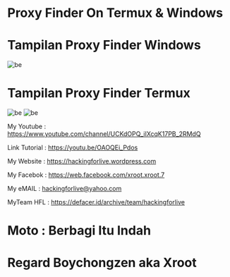 # Proxy Finder On Termux & Windows

# Tampilan Proxy Finder Windows
![be](https://raw.githubusercontent.com/boychongzen18/proxy-finder/master/proxy.jpg)
# Tampilan Proxy Finder Termux
![be](https://raw.githubusercontent.com/boychongzen18/proxy-finder/master/termux.jpg)
![be](https://raw.githubusercontent.com/boychongzen18/proxy-finder/master/termux1.jpg)


My Youtube    : https://www.youtube.com/channel/UCKdOPQ_iIXcqK17PB_2RMdQ

Link Tutorial : https://youtu.be/OAOQEi_Pdos

My Website    : https://hackingforlive.wordpress.com

My Facebok    : https://web.facebook.com/xroot.xroot.7

My eMAIL      : hackingforlive@yahoo.com

MyTeam HFL    : https://defacer.id/archive/team/hackingforlive

# Moto : Berbagi Itu Indah

# Regard Boychongzen aka Xroot
